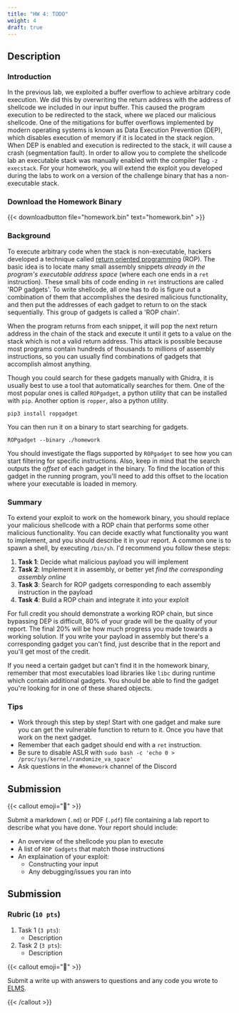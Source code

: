 ```yaml
---
title: "HW 4: TODO"
weight: 4
draft: true
---
```


## Description

### Introduction

In the previous lab, we exploited a buffer overflow to achieve arbitrary code
execution. We did this by overwriting the return address with the address of
shellcode we included in our input buffer. This caused the program execution to
be redirected to the stack, where we placed our malicious shellcode. One of the
mitigations for buffer overflows implemented by modern operating systems is
known as Data Execution Prevention (DEP), which disables execution of memory if
it is located in the stack region. When DEP is enabled and execution is
redirected to the stack, it will cause a crash (segmentation fault). In order to
allow you to complete the shellcode lab an executable stack was manually enabled
with the compiler flag `-z execstack`. For your homework, you will extend the
exploit you developed during the labs to work on a version of the challenge
binary that has a non-executable stack.

### Download the Homework Binary

{{< downloadbutton file="homework.bin" text="homework.bin" >}}

### Background

To execute arbitrary code when the stack is non-executable, hackers developed a
technique called
[return oriented programming](https://en.wikipedia.org/wiki/Return-oriented_programming)
(ROP). The basic idea is to locate many small assembly snippets _already in the
program's executable address space_ (where each one ends in a `ret`
instruction). These small bits of code ending in `ret` instructions are called
'ROP gadgets'. To write shellcode, all one has to do is figure out a combination
of them that accomplishes the desired malicious functionality, and then put the
addresses of each gadget to return to on the stack sequentially. This group of
gadgets is called a 'ROP chain'.

When the program returns from each snippet, it will pop the next return address
in the chain of the stack and execute it until it gets to a value on the stack
which is not a valid return address. This attack is possible because most
programs contain hundreds of thousands to millions of assembly instructions, so
you can usually find combinations of gadgets that accomplish almost anything.

Though you could search for these gadgets manually with Ghidra, it is usually
best to use a tool that automatically searches for them. One of the most popular
ones is called `ROPgadget`, a python utility that can be installed with `pip`.
Another option is `ropper`, also a python utility.

```
pip3 install ropgadget
```

You can then run it on a binary to start searching for gadgets.

```
ROPgadget --binary ./homework
```

You should investigate the flags supported by `ROPgadget` to see how you can
start filtering for specific instructions. Also, keep in mind that the search
outputs the _offset_ of each gadget in the binary. To find the location of this
gadget in the running program, you'll need to add this offset to the location
where your executable is loaded in memory.

### Summary

To extend your exploit to work on the homework binary, you should replace your
malicious shellcode with a ROP chain that performs some other malicious
functionality. You can decide exactly what functionality you want to implement,
and you should describe it in your report. A common one is to spawn a shell, by
executing `/bin/sh`. I'd recommend you follow these steps:

1. **Task 1**: Decide what malicious payload you will implement
2. **Task 2**: Implement it in assembly, or better yet _find the corresponding
   assembly online_
3. **Task 3**: Search for ROP gadgets corresponding to each assembly instruction
   in the payload
4. **Task 4**: Build a ROP chain and integrate it into your exploit

For full credit you should demonstrate a working ROP chain, but since bypassing
DEP is difficult, 80% of your grade will be the quality of your report. The
final 20% will be how much progress you made towards a working solution. If you
write your payload in assembly but there's a corresponding gadget you can't
find, just describe that in the report and you'll get most of the credit.

If you need a certain gadget but can't find it in the homework binary, remember
that most executables load libraries like `libc` during runtime which contain
additional gadgets. You should be able to find the gadget you're looking for in
one of these shared objects.

### Tips

- Work through this step by step! Start with one gadget and make sure you can
  get the vulnerable function to return to it. Once you have that work on the
  next gadget.
- Remember that each gadget should end with a `ret` instruction.
- Be sure to disable ASLR with
  `sudo bash -c 'echo 0 > /proc/sys/kernel/randomize_va_space'`
- Ask questions in the `#homework` channel of the Discord

## Submission

{{< callout emoji="📝" >}}

Submit a markdown (`.md`) or PDF (`.pdf`) file containing a lab report to
describe what you have done. Your report should include:

- An overview of the shellcode you plan to execute
- A list of `ROP Gadgets` that match those instructions
- An explaination of your exploit:
  - Constructing your input
  - Any debugging/issues you ran into


## Submission

### Rubric (`10 pts`)

1. Task 1 (`3 pts`):
   - Description
1. Task 2 (`3 pts`):
   - Description

{{< callout emoji="📝" >}}

Submit a write up with answers to questions and any code you wrote to
[ELMS](https://umd.instructure.com/courses/1390353/assignments).

{{< /callout >}}
